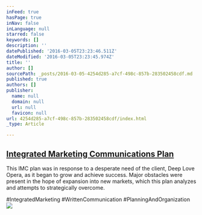 ```yaml
---
inFeed: true
hasPage: true
inNav: false
inLanguage: null
starred: false
keywords: []
description: ''
datePublished: '2016-03-05T23:23:46.511Z'
dateModified: '2016-03-05T23:23:45.974Z'
title: ''
author: []
sourcePath: _posts/2016-03-05-4254d285-a7cf-498c-857b-283502458cdf.md
published: true
authors: []
publisher:
  name: null
  domain: null
  url: null
  favicon: null
url: 4254d285-a7cf-498c-857b-283502458cdf/index.html
_type: Article

---
```

## [Integrated Marketing Communications Plan][0]

This IMC plan was in response to a desperate need of the client, Deep Love Opera, as it began to grow and achieve success. Major obstacles were present in the hope of expansion into new markets, which this plan analyzes and attempts to strategically overcome.

\#IntegratedMarketing \#WrittenCommunication \#PlanningAndOrganization
![](https://the-grid-user-content.s3-us-west-2.amazonaws.com/b85e95f4-5b32-4ec6-9f32-f419495cc173.jpg)

[0]: https://drive.google.com/file/d/0B_3Bn2B5HlnMYzdYenZCVk1wVVU/view?usp=sharing